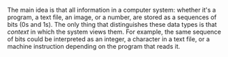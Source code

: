 The main idea is that all information in a computer system: whether it's a program, a text file, an image, or a number, are stored as a sequences of bits (0s and 1s). The only thing that distinguishes these data types is that *context* in which the system views them. For example, the same sequence of bits could be interpreted as an integer, a character in a text file, or a machine instruction depending on the program that reads it.

